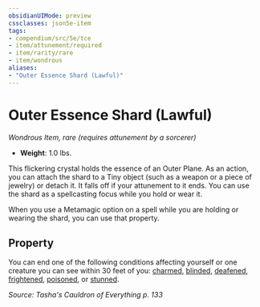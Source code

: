 ```yaml
---
obsidianUIMode: preview
cssclasses: json5e-item
tags:
- compendium/src/5e/tce
- item/attunement/required
- item/rarity/rare
- item/wondrous
aliases: 
- "Outer Essence Shard (Lawful)"
---
```

# Outer Essence Shard (Lawful)
*Wondrous Item, rare (requires attunement by a sorcerer)*  

- **Weight**: 1.0 lbs.

This flickering crystal holds the essence of an Outer Plane. As an action, you can attach the shard to a Tiny object (such as a weapon or a piece of jewelry) or detach it. It falls off if your attunement to it ends. You can use the shard as a spellcasting focus while you hold or wear it.

When you use a Metamagic option on a spell while you are holding or wearing the shard, you can use that property.

## Property

You can end one of the following conditions affecting yourself or one creature you can see within 30 feet of you: [charmed](5E2014官方资源/规则/conditions.md#charmed), [blinded](5E2014官方资源/规则/conditions.md#blinded), [deafened](5E2014官方资源/规则/conditions.md#deafened), [frightened](5E2014官方资源/规则/conditions.md#frightened), [poisoned](5E2014官方资源/规则/conditions.md#poisoned), or [stunned](5E2014官方资源/规则/conditions.md#stunned).

*Source: Tasha's Cauldron of Everything p. 133*